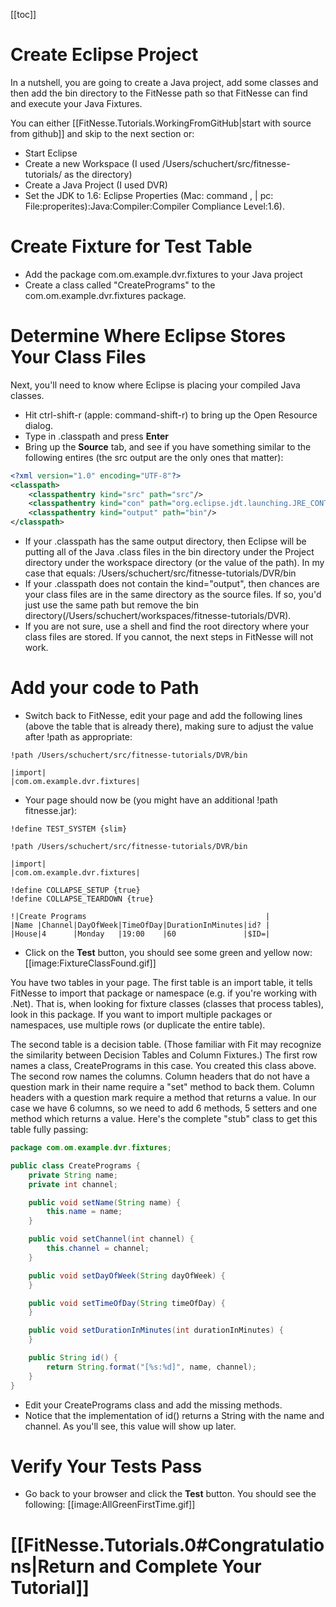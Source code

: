 [[toc]]
# Create Eclipse Project
In a nutshell, you are going to create a Java project, add some classes and then add the bin directory to the FitNesse path so that FitNesse can find and execute your Java Fixtures.

You can either [[FitNesse.Tutorials.WorkingFromGitHub|start with source from github]] and skip to the next section or:
* Start Eclipse
* Create a new Workspace (I used /Users/schuchert/src/fitnesse-tutorials/ as the directory)
* Create a Java Project (I used DVR)
* Set the JDK to 1.6: Eclipse Properties (Mac: command , | pc: File:properites):Java:Compiler:Compiler Compliance Level:1.6).

# Create Fixture for Test Table
* Add the package com.om.example.dvr.fixtures to your Java project
* Create a class called "CreatePrograms" to the com.om.example.dvr.fixtures package.

# Determine Where Eclipse Stores Your Class Files
Next, you'll need to know where Eclipse is placing your compiled Java classes.
* Hit ctrl-shift-r (apple: command-shift-r) to bring up the Open Resource dialog.
* Type in .classpath and press **Enter**
* Bring up the **Source** tab, and see if you have something similar to the following entires (the src output are the only ones that matter):
```xml
<?xml version="1.0" encoding="UTF-8"?>
<classpath>
	<classpathentry kind="src" path="src"/>
	<classpathentry kind="con" path="org.eclipse.jdt.launching.JRE_CONTAINER"/>
	<classpathentry kind="output" path="bin"/>
</classpath>
```
* If your .classpath has the same output directory, then Eclipse will be putting all of the Java .class files in the bin directory under the Project directory under the workspace directory (or the value of the path). In my case that equals: /Users/schuchert/src/fitnesse-tutorials/DVR/bin
* If your .classpath does not contain the kind="output", then chances are your class files are in the same directory as the source files. If so, you'd just use the same path but remove the bin directory(/Users/schuchert/workspaces/fitnesse-tutorials/DVR).
* If you are not sure, use a shell and find the root directory where your class files are stored. If you cannot, the next steps in FitNesse will not work.

# Add your code to Path
* Switch back to FitNesse, edit your page and add the following lines (above the table that is already there), making sure to adjust the value after !path as appropriate:
```
!path /Users/schuchert/src/fitnesse-tutorials/DVR/bin

|import|
|com.om.example.dvr.fixtures|
```

* Your page should now be (you might have an additional !path fitnesse.jar):
```
!define TEST_SYSTEM {slim}

!path /Users/schuchert/src/fitnesse-tutorials/DVR/bin

|import|
|com.om.example.dvr.fixtures|
 
!define COLLAPSE_SETUP {true}
!define COLLAPSE_TEARDOWN {true}
 
!|Create Programs                                        |
|Name |Channel|DayOfWeek|TimeOfDay|DurationInMinutes|id? |
|House|4      |Monday   |19:00    |60               |$ID=|
```

* Click on the **Test** button, you should see some green and yellow now:
[[image:FixtureClassFound.gif]]

You have two tables in your page. The first table is an import table, it tells FitNesse to import that package or namespace (e.g. if you're working with .Net). That is, when looking for fixture classes (classes that process tables), look in this package. If you want to import multiple packages or namespaces, use multiple rows (or duplicate the entire table).

The second table is a decision table. (Those familiar with Fit may recognize the similarity between Decision Tables and Column Fixtures.) The first row names a class, CreatePrograms in this case. You created this class above. The second row names the columns. Column headers that do not have a question mark in their name require a "set" method to back them. Column headers with a question mark require a method that returns a value. In our case we have 6 columns, so we need to add 6 methods, 5 setters and one method which returns a value. Here's the complete "stub" class to get this table fully passing:
```java
package com.om.example.dvr.fixtures;

public class CreatePrograms {
    private String name;
    private int channel;

    public void setName(String name) {
        this.name = name;
    }

    public void setChannel(int channel) {
        this.channel = channel;
    }

    public void setDayOfWeek(String dayOfWeek) {
    }

    public void setTimeOfDay(String timeOfDay) {
    }

    public void setDurationInMinutes(int durationInMinutes) {
    }

    public String id() {
        return String.format("[%s:%d]", name, channel);
    }
}
```
* Edit your CreatePrograms class and add the missing methods.
* Notice that the implementation of id() returns a String with the name and channel. As you'll see, this value will show up later.

# Verify Your Tests Pass
* Go back to your browser and click the **Test** button. You should see the following:
[[image:AllGreenFirstTime.gif]]

# [[FitNesse.Tutorials.0#Congratulations|Return and Complete Your Tutorial]]
 